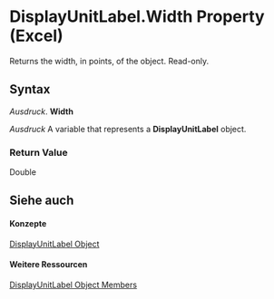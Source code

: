 
# DisplayUnitLabel.Width Property (Excel)

Returns the width, in points, of the object. Read-only.


## Syntax

 _Ausdruck_. **Width**

 _Ausdruck_ A variable that represents a **DisplayUnitLabel** object.


### Return Value

Double


## Siehe auch


#### Konzepte


[DisplayUnitLabel Object](522dea6a-114f-3e0f-f8ae-6c2667c733dd.md)
#### Weitere Ressourcen


[DisplayUnitLabel Object Members](http://msdn.microsoft.com/library/e436232b-ac1e-0f9f-60d5-527c4b2b50f2%28Office.15%29.aspx)